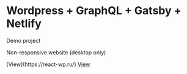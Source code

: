 <h1>Wordpress + GraphQL + Gatsby + Netlify</h1>
<p>Demo project</p>
<p>Non-responsive website (desktop only)</p> 
[View](https://react-wp.ru/)
<a href="https://react-wp.ru/">View</a>
